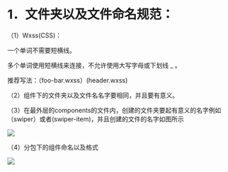 # 1．文件夹以及文件命名规范：

（1）Wxss(CSS)：

&#x20;        一个单词不需要短横线。

&#x20;        多个单词使用短横线来连接，不允许使用大写字母或下划线 \_ 。

&#x20;         推荐写法：（foo-bar.wxss）(header.wxss)

（2）组件下的文件夹以及文件名名字要相同，并且要有意义。

（3）在最外层的components的文件内，创建的文件夹要起有意义的名字例如（swiper）或者(swiper-item)，并且创建的文件的名字如图所示

![](file:///C:/Users/admin/AppData/Local/Temp/msohtmlclip1/01/clip\_image002.jpg)

（4）分包下的组件命名以及格式

![](file:///C:/Users/admin/AppData/Local/Temp/msohtmlclip1/01/clip\_image004.jpg)
